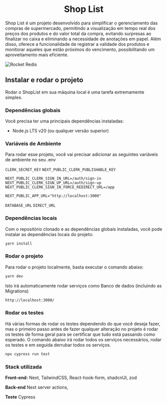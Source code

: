 
<h1 align="center">
  Shop List
</h1>

Shop List é um projeto desenvolvido para simplificar o gerenciamento das compras de supermercado, permitindo a visualização em tempo real dos preços dos produtos e do valor total da compra, evitando surpresas ao finalizar no caixa e eliminando a necessidade de anotações em papel. Além disso, oferece a funcionalidade de registrar a validade dos produtos e monitorar aqueles que estão próximos do vencimento, possibilitando um aproveitamento mais eficiente.


![Rocket Redis](https://ik.imagekit.io/lt1yvcbdq/layout.png?updatedAt=1729891127679)


## Instalar e rodar o projeto

Rodar o ShopList em sua máquina local é uma tarefa extremamente simples.

### Dependências globais

Você precisa ter uma principais dependências instaladas:

- Node.js LTS v20 (ou qualquer versão superior)

### Variáveis de Ambiente

Para rodar esse projeto, você vai precisar adicionar as seguintes variáveis de ambiente no seu .env

`CLERK_SECRET_KEY`
`NEXT_PUBLIC_CLERK_PUBLISHABLE_KEY`

`NEXT_PUBLIC_CLERK_SIGN_IN_URL=/auth/sign-in`
`NEXT_PUBLIC_CLERK_SIGN_UP_URL=/auth/sign-up`
`NEXT_PUBLIC_CLERK_SIGN_IN_FORCE_REDIRECT_URL=/app`

`NEXT_PUBLIC_APP_URL="http://localhost:3000"`

`DATABASE_URL`
`DIRECT_URL`

### Dependências locais

Com o repositório clonado e as dependências globais instaladas, você pode instalar as dependências locais do projeto:

```bash
yarn install
```

### Rodar o projeto

Para rodar o projeto localmente, basta executar o comando abaixo:

```bash
yarn dev
```

Isto irá automaticamente rodar serviços como Banco de dados (incluindo as Migrations)

```bash
http://localhost:3000/
```

### Rodar os testes

Há várias formas de rodar os testes dependendo do que você deseja fazer, mas o primeiro passo antes de fazer qualquer alteração no projeto é rodar os testes de forma geral para se certificar que tudo está passando como esperado. O comando abaixo irá rodar todos os serviços necessários, rodar os testes e em seguida derrubar todos os serviços.

```bash
npx cypress run test
```
### Stack utilizada
**Front-end:** Next, TailwindCSS, React-hook-form, shadcnUI, zod

**Back-end** Next server actions,

**Teste** Cypress